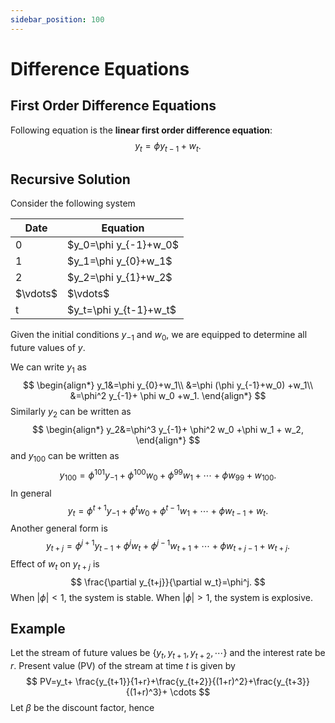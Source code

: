 ```yaml
---
sidebar_position: 100
---
```

# Difference Equations

## First Order Difference Equations

Following equation is the **linear first order difference equation**:
$$
y_t=\phi y_{t-1}+w_t.
$$

## Recursive Solution

Consider the following system

<div style={{ textAlign: 'center' }}>
    <table>
        <thead>
            <tr>
                <th>Date</th>
                <th>Equation</th>
            </tr>
        </thead>
        <tbody>
            <tr>
                <td>0</td>
                <td>$y_0=\phi y_{-1}+w_0$</td>
            </tr>
            <tr>
                <td>1</td>
                <td>$y_1=\phi y_{0}+w_1$</td>
            </tr>
            <tr>
                <td>2</td>
                <td>$y_2=\phi y_{1}+w_2$</td>
            </tr>
            <tr>
                <td>$\vdots$</td>
                <td>$\vdots$</td>
            </tr>
            <tr>
                <td>t</td>
                <td>$y_t=\phi y_{t-1}+w_t$</td>
            </tr>
        </tbody>
    </table>
</div>

Given the initial conditions $y_{-1}$ and $w_0$, we are equipped to determine all future values of $y$.

We can write $y_1$ as 
$$
\begin{align*}
y_1&=\phi y_{0}+w_1\\
&=\phi (\phi y_{-1}+w_0) +w_1\\
&=\phi^2 y_{-1}+ \phi w_0 +w_1.
\end{align*}
$$
Similarly $y_2$ can be written as
$$
\begin{align*}
y_2&=\phi^3 y_{-1}+ \phi^2 w_0 +\phi w_1 + w_2,
\end{align*}
$$
and $y_{100}$ can be written as
$$
y_{100}=\phi^{101}y_{-1}+\phi^{100}w_0 + \phi^{99}w_1 + \cdots+\phi w_{99}+w_{100}.
$$
In general
$$
y_{t}=\phi^{t+1}y_{-1}+\phi^{t}w_0 + \phi^{t-1}w_1 + \cdots+\phi w_{t-1}+w_{t}.
$$
Another general form is
$$
y_{t+j}=\phi^{j+1}y_{t-1}+\phi^{j}w_t + \phi^{j-1}w_{t+1} + \cdots+\phi w_{t+j-1}+w_{t+j}.
$$
Effect of $w_t$ on $y_{t+j}$ is 
$$
\frac{\partial y_{t+j}}{\partial w_t}=\phi^j.
$$
When $|\phi|<1$, the system is stable. When $|\phi|>1$, the system is explosive.

## Example

Let the stream of future values be $\{y_t,y_{t+1},y_{t+2},\cdots\}$ and the interest rate be $r$. Present value (PV) of the stream at time $t$ is given by
$$
PV=y_t+ \frac{y_{t+1}}{1+r}+\frac{y_{t+2}}{(1+r)^2}+\frac{y_{t+3}}{(1+r)^3}+ \cdots
$$
Let $\beta$ be the discount factor, hence
$$
$$